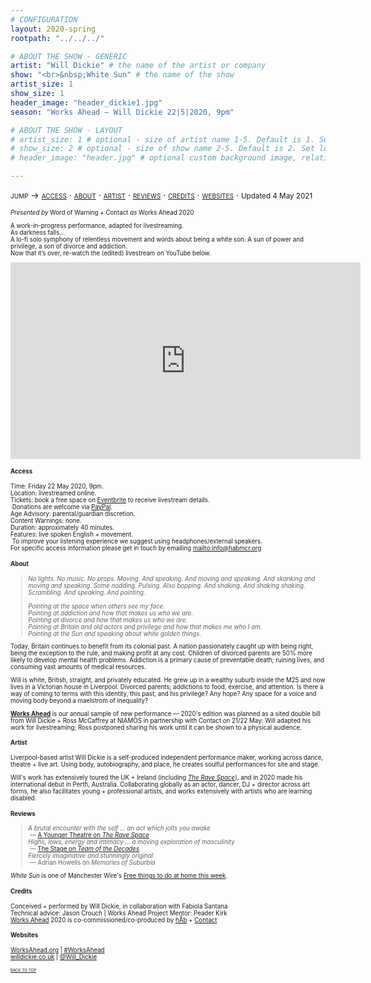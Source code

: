```yaml
---
# CONFIGURATION
layout: 2020-spring
rootpath: "../../../"

# ABOUT THE SHOW - GENERIC
artist: "Will Dickie" # the name of the artist or company
show: "<br>&nbsp;White Sun" # the name of the show
artist_size: 1
show_size: 1
header_image: "header_dickie1.jpg"    
season: "Works Ahead — Will Dickie 22|5|2020, 9pm"

# ABOUT THE SHOW - LAYOUT
# artist_size: 1 # optional - size of artist name 1-5. Default is 1. Set longer names to lower values
# show_size: 2 # optional - size of show name 2-5. Default is 2. Set longer names to lower values
# header_image: "header.jpg" # optional custom background image, relative to current page

---
```

<span style='font-variant: small-caps'>jump → [access](/archive/2020-spring/dickie/#access) · [about](/archive/2020-spring/dickie/#about) · [artist](/archive/2020-spring/dickie/#artist) · [reviews](/archive/2020-spring/dickie/#reviews) · [credits](/archive/2020-spring/dickie/#credits) · [websites](/archive/2020-spring/dickie/#websites)</span> · <small>Updated 4 May 2021<small>         
        
*Presented by* Word of Warning *+* Contact *as* Works Ahead 2020        
         
A work-in-progress performance, adapted for livestreaming.<br>As darkness falls…<br>A lo-fi solo symphony of relentless movement and words about being a white son. A sun of power and privilege, a son of divorce and addiction.<br>Now that it’s over, re-watch the (edited) livestream on YouTube below.        
<iframe width="560" height="315" src="https://www.youtube.com/embed/yrZFSzURaS4" frameborder="0" allow="accelerometer; autoplay; clipboard-write; encrypted-media; gyroscope; picture-in-picture" allowfullscreen></iframe>        
         
#### Access            
Time: Friday 22 May 2020, 9pm.<br>Location: livestreamed online.<br>Tickets: book a free space on <a href="http://eventbrite.com/e/105420686110" target="_blank">Eventbrite</a> to receive livestream details.<br>&nbsp;Donations are welcome via <a href="http://www.paypal.me/warnmcr" target="_blank">PayPal</a>.<br>Age Advisory: parental/guardian discretion.<br>Content Warnings: none.<br>Duration: approximately 40 minutes.<br>Features: live spoken English + movement.<br>&nbsp;To improve your listening experience we suggest using headphones/external speakers.<br>For specific access information please get in touch by emailing <mailto:info@habmcr.org>         
          
#### About         
>*No lights. No music. No props. Moving. And speaking. And moving and speaking. And skanking and moving and speaking. Some nodding. Pulsing. Also bopping. And shaking. And shaking shaking. Scrambling. And speaking. And pointing.<br><br>Pointing at the space when others see my face.<br>Pointing at addiction and how that makes us who we are.<br>Pointing at divorce and how that makes us who we are.<br>Pointing at Britain and old actors and privilege and how that makes me who I am.<br>Pointing at the Sun and speaking about white golden things.*        
        
Today, Britain continues to benefit from its colonial past. A nation passionately caught up with being right, being the exception to the rule, and making profit at any cost. Children of divorced parents are 50% more likely to develop mental health problems. Addiction is a primary cause of preventable death; ruining lives, and consuming vast amounts of medical resources.           
         
Will is white, British, straight, and privately educated. He grew up in a wealthy suburb inside the M25 and now lives in a Victorian house in Liverpool. Divorced parents; addictions to food, exercise, and attention. Is there a way of coming to terms with this identity, this past, and his privilege? Any hope? Any space for a voice and moving body beyond a maelstrom of inequality?         
              
**[Works Ahead](/hab/worksahead)** is our annual sample of new performance — 2020's edition was planned as a sited double bill from Will Dickie + Ross McCaffrey at NIAMOS in partnership with Contact on 21/22 May: Will adapted his work for livestreaming; Ross postponed sharing his work until it can be shown to a physical audience.         
        
#### Artist        
Liverpool-based artist Will Dickie is a self-produced independent performance maker, working across dance, theatre + live art. Using body, autobiography, and place, he creates soulful performances for site and stage.            
        
Will's work has extensively toured the UK + Ireland (including [*The Rave Space*](/archive/2019-springsummer/dickie)), and in 2020 made his international debut in Perth, Australia. Collaborating globally as an actor, dancer, DJ + director across art forms, he also facilitates young + professional artists, and works extensively with artists who are learning disabled.           
        
#### Reviews        
>*A brutal encounter with the self … an act which jolts you awake*<br>&nbsp;— <a href="http://www.ayoungertheatre.com/review-the-rave-space-camden-peoples-theatre" target="_blank">A Younger Theatre on *The Rave Space*</a><br>*Highs, lows, energy and intimacy … a moving exploration of masculinity*<br>&nbsp;— <a href="http://www.thestage.co.uk/reviews/latitude-festival-2014" target="_blank">The Stage on *Team of the Decades*</a><br>*Fiercely imaginative and stunningly original*<br>&nbsp;— Adrian Howells on *Memories of Suburbia*         
        
*White Sun* is one of Manchester Wire's <a href="http://manchesterwire.co.uk/guide/free-things-to-do-at-home-this-week-karate-for-beginners" target="_blank">Free things to do at home this week</a>.       
        
#### Credits          
Conceived + performed by Will Dickie, in collaboration with Fabiola Santana<br>Technical advice: Jason Crouch | Works Ahead Project Mentor: Peader Kirk<br>[Works Ahead](/hab/worksahead) 2020 is co-commissioned/co-produced by [hÅb](/hab) + <a href="http://contactmcr.com" target="_blank">Contact</a>        
        
#### Websites         
<a href="http://worksahead.org" target="_blank">WorksAhead.org</a> | <a href="http://twitter.com/hashtag/WorksAhead" target="_blank">#WorksAhead</a><br><a href="http://willdickie.co.uk" target="_blank">willdickie.co.uk</a> | <a href="http://twitter.com/Will_Dickie" target="_blank">@Will_Dickie</a>        
       
<small><span style='font-variant: small-caps'>[back to top](/archive/2020-spring/dickie)</span></small>
